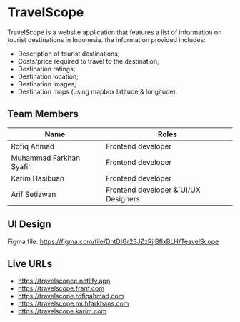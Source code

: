 # TravelScope

TravelScope is a website application that features a list of information on tourist destinations in Indonesia. the information provided includes:

- Description of tourist destinations;
- Costs/price required to travel to the destination;
- Destination ratings;
- Destination location;
- Destination images;
- Destination maps (using mapbox latitude & longitude).

## Team Members

| Name                     | Roles                                |
| ------------------------ | ------------------------------------ |
| Rofiq Ahmad              | Frontend developer                   |
| Muhammad Farkhan Syafi'i | Frontend developer                   |
| Karim Hasibuan           | Frontend developer                   |
| Arif Setiawan            | Frontend developer &`UI/UX Designers |

## UI Design

Figma file: <https://figma.com/file/DntDIGr23JZzRjjBflxBLH/TeavelScope>

## Live URLs

- <https://travelscopee.netlify.app>
- <https://travelscope.frarif.com>
- <https://travelscope.rofiqahmad.com>
- <https://travelscope.muhfarkhans.com>
- <https://travelscope.karim.com>
